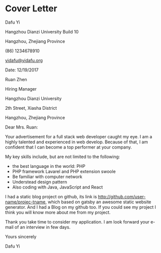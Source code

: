 # Cover Letter
Dafu Yi

Hangzhou Dianzi University Build 10

Hangzhou, Zhejiang Province

(86) 1234678910

yidafu@yidafu.org

Date: 12/19/2017

Ruan Zhen

Hiring Manager

Hangzhou Dianzi University

2th Street, Xiasha District

Hangzhou, Zhejiang Province

Dear Mrs. Ruan:

Your advertisement for a full stack web developer caught my eye. I am a highly talented and experienced in web develop. Because of that, I am confident that I can become a top performer at your company.

My key skills include, but are not limited to the following:
+   the best language in the world: PHP
+   PHP framework Lavarel and PHP extension swoole
+   Be familiar with computer network
+   Understead design pattern
+   Also coding with Java, JavaScript and React

I had a static blog project on github, its link is <http://github.com/user-name/projec-tname>, which based on gatsby an awesome static website generator. And I had a Blog on my github too. If you could see my project I think you will know more about me from my project.

Thank you take time to consider my application. I am look forward your e-mail of an interview in few days.

Yours sincerely

Dafu Yi
